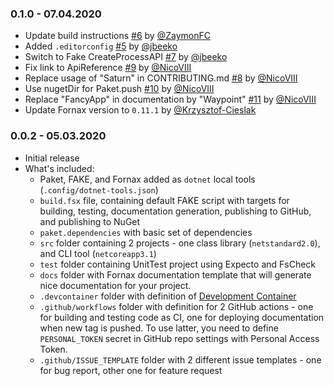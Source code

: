 ### 0.1.0 - 07.04.2020
* Update build instructions [#6](https://github.com/fsharp/FsAutoComplete/pull/6) by [@ZaymonFC](https://github.com/ZaymonFC)
* Added `.editorconfig` [#5](https://github.com/fsharp/FsAutoComplete/pull/5) by [@jbeeko](https://github.com/jbeeko)
* Switch to Fake CreateProcessAPI [#7](https://github.com/fsharp/FsAutoComplete/pull/7) by [@jbeeko](https://github.com/jbeeko)
* Fix link to ApiReference [#9](https://github.com/fsharp/FsAutoComplete/pull/9) by [@NicoVIII](https://github.com/NicoVIII)
* Replace usage of "Saturn" in CONTRIBUTING.md [#8](https://github.com/fsharp/FsAutoComplete/pull/8) by [@NicoVIII](https://github.com/NicoVIII)
* Use nugetDir for Paket.push [#10](https://github.com/fsharp/FsAutoComplete/pull/10) by [@NicoVIII](https://github.com/NicoVIII)
* Replace "FancyApp" in documentation by "Waypoint" [#11](https://github.com/fsharp/FsAutoComplete/pull/11) by [@NicoVIII](https://github.com/NicoVIII)
* Update Fornax version to `0.11.1`  by [@Krzysztof-Cieslak](https://github.com/Krzysztof-Cieslak)

### 0.0.2 - 05.03.2020

* Initial release
* What's included:
    - Paket, FAKE, and Fornax added as `dotnet` local tools (`.config/dotnet-tools.json`)
    - `build.fsx` file, containing default FAKE script with targets for building, testing, documentation generation, publishing to GitHub, and publishing to NuGet
    - `paket.dependencies` with basic set of dependencies
    - `src` folder containing 2 projects - one class library (`netstandard2.0`), and CLI tool (`netcoreapp3.1`)
    - `test` folder containing UnitTest project using Expecto and FsCheck
    - `docs` folder with Fornax documentation template that will generate nice documentation for your project.
    - `.devcontainer` folder with definition of [Development Container](https://code.visualstudio.com/docs/remote/containers)
    - `.github/workflows` folder with definition for 2 GitHub actions - one for building and testing code as CI, one for deploying documentation when new tag is pushed. To use latter, you need to define `PERSONAL_TOKEN` secret in GitHub repo settings with Personal Access Token.
    - `.github/ISSUE_TEMPLATE` folder with 2 different issue templates - one for bug report, other one for feature request